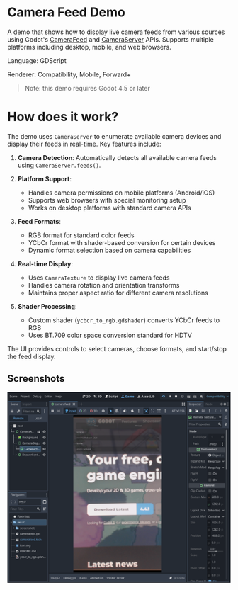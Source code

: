 # Camera Feed Demo

A demo that shows how to display live camera feeds from various sources
using Godot's [CameraFeed](https://docs.godotengine.org/en/stable/classes/class_camerafeed.html)
and [CameraServer](https://docs.godotengine.org/en/stable/classes/class_cameraserver.html) APIs.
Supports multiple platforms including desktop, mobile, and web browsers.

Language: GDScript

Renderer: Compatibility, Mobile, Forward+

> Note: this demo requires Godot 4.5 or later

# How does it work?

The demo uses `CameraServer` to enumerate available camera devices and display their feeds in real-time. Key features include:

1. **Camera Detection**: Automatically detects all available camera feeds using `CameraServer.feeds()`.

2. **Platform Support**:
   - Handles camera permissions on mobile platforms (Android/iOS)
   - Supports web browsers with special monitoring setup
   - Works on desktop platforms with standard camera APIs

3. **Feed Formats**:
   - RGB format for standard color feeds
   - YCbCr format with shader-based conversion for certain devices
   - Dynamic format selection based on camera capabilities

4. **Real-time Display**:
   - Uses `CameraTexture` to display live camera feeds
   - Handles camera rotation and orientation transforms
   - Maintains proper aspect ratio for different camera resolutions

5. **Shader Processing**:
   - Custom shader (`ycbcr_to_rgb.gdshader`) converts YCbCr feeds to RGB
   - Uses BT.709 color space conversion standard for HDTV

The UI provides controls to select cameras, choose formats, and start/stop the feed display.

## Screenshots

![Screenshot](screenshots/camera_feed.png)
